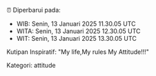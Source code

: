⏰ Diperbarui pada:
- WIB: Senin, 13 Januari 2025 11.30.05 UTC
- WITA: Senin, 13 Januari 2025 12.30.05 UTC
- WIT: Senin, 13 Januari 2025 13.30.05 UTC

Kutipan Inspiratif:
"My life,My rules My Attitude!!!"


Kategori: attitude

